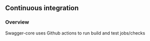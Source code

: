 ## Continuous integration

### Overview

Swagger-core uses Github actions to run build and test jobs/checks
